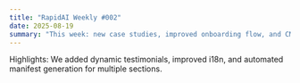 ```yaml
---
title: "RapidAI Weekly #002"
date: 2025-08-19
summary: "This week: new case studies, improved onboarding flow, and CMS manifest automation."
---
```

Highlights: We added dynamic testimonials, improved i18n, and automated manifest generation for multiple sections.
